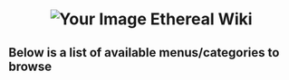 # <div align="center"><img src="https://github.com/AshTheDeveloper/Ethereal/assets/97385822/175f3ebf-1f0d-4f81-be71-37672980d35a/ae42c667bba11244fd1a2f59e63605a0.jpg" alt="Your Image"> **Ethereal Wiki**</div>

## Below is a list of available menus/categories to browse
